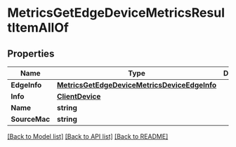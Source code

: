 # MetricsGetEdgeDeviceMetricsResultItemAllOf

## Properties

Name | Type | Description | Notes
------------ | ------------- | ------------- | -------------
**EdgeInfo** | [**MetricsGetEdgeDeviceMetricsDeviceEdgeInfo**](metrics_get_edge_device_metrics_device_edge_info.md) |  | 
**Info** | [**ClientDevice**](client_device.md) |  | 
**Name** | **string** |  | 
**SourceMac** | **string** |  | 

[[Back to Model list]](../README.md#documentation-for-models) [[Back to API list]](../README.md#documentation-for-api-endpoints) [[Back to README]](../README.md)


